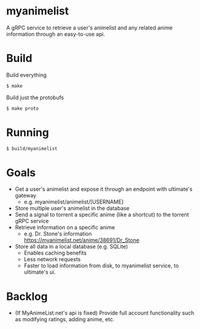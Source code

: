 # myanimelist

A gRPC service to retrieve a user's animelist and any related anime information through an easy-to-use api.

# Build

Build everything
```bash
$ make
```

Build just the protobufs
```bash
$ make proto
```

# Running

```bash
$ build/myanimelist
```

# Goals
- Get a user's animelist and expose it through an endpoint with ultimate's gateway 
    - e.g. myanimelist/animelist/[USERNAME]
- Store multiple user's animelist in the database
- Send a signal to torrent a specific anime (like a shortcut) to the torrent gRPC service
- Retrieve information on a specific anime
    - e.g. Dr. Stone's information https://myanimelist.net/anime/38691/Dr_Stone
- Store all data in a local database (e.g. SQLite)
    - Enables caching benefits
    - Less network requests
    - Faster to load information from disk, to myanimelist service, to ultimate's ui.

# Backlog
- (If MyAnimeList.net's api is fixed) Provide full account functionality such as modifying ratings, adding anime, etc.